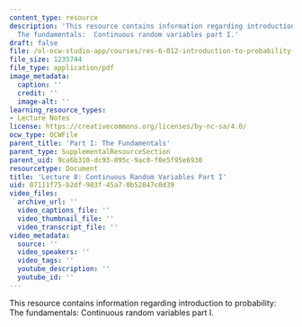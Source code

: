 ```yaml
---
content_type: resource
description: 'This resource contains information regarding introduction to probability:
  The fundamentals:  Continuous random variables part I.'
draft: false
file: /ol-ocw-studio-app/courses/res-6-012-introduction-to-probability-spring-2018/07111f75b2df903f45a70b52847c0d39_MITRES_6_012S18_L08AS.pdf
file_size: 1235744
file_type: application/pdf
image_metadata:
  caption: ''
  credit: ''
  image-alt: ''
learning_resource_types:
- Lecture Notes
license: https://creativecommons.org/licenses/by-nc-sa/4.0/
ocw_type: OCWFile
parent_title: 'Part I: The Fundamentals'
parent_type: SupplementalResourceSection
parent_uid: 9ca6b310-dc93-095c-9ac0-f0e5f95e6930
resourcetype: Document
title: 'Lecture 8: Continuous Random Variables Part I'
uid: 07111f75-b2df-903f-45a7-0b52847c0d39
video_files:
  archive_url: ''
  video_captions_file: ''
  video_thumbnail_file: ''
  video_transcript_file: ''
video_metadata:
  source: ''
  video_speakers: ''
  video_tags: ''
  youtube_description: ''
  youtube_id: ''
---
```

This resource contains information regarding introduction to probability: The fundamentals:  Continuous random variables part I.